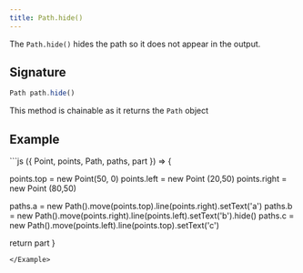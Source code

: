 ```yaml
---
title: Path.hide()
---
```


The `Path.hide()` hides the path so it does not appear in the output. 

## Signature

```js
Path path.hide()
```

<Tip compact>This method is chainable as it returns the `Path` object</Tip>

## Example

<Example caption="Example of the Path.hide() method">
```js
({ Point, points, Path, paths, part }) => {

  points.top = new Point(50, 0)
  points.left = new Point (20,50)
  points.right = new Point (80,50)
  
  paths.a = new Path().move(points.top).line(points.right).setText('a')
  paths.b = new Path().move(points.right).line(points.left).setText('b').hide()
  paths.c = new Path().move(points.left).line(points.top).setText('c')
  
  return part
}
```
</Example>

